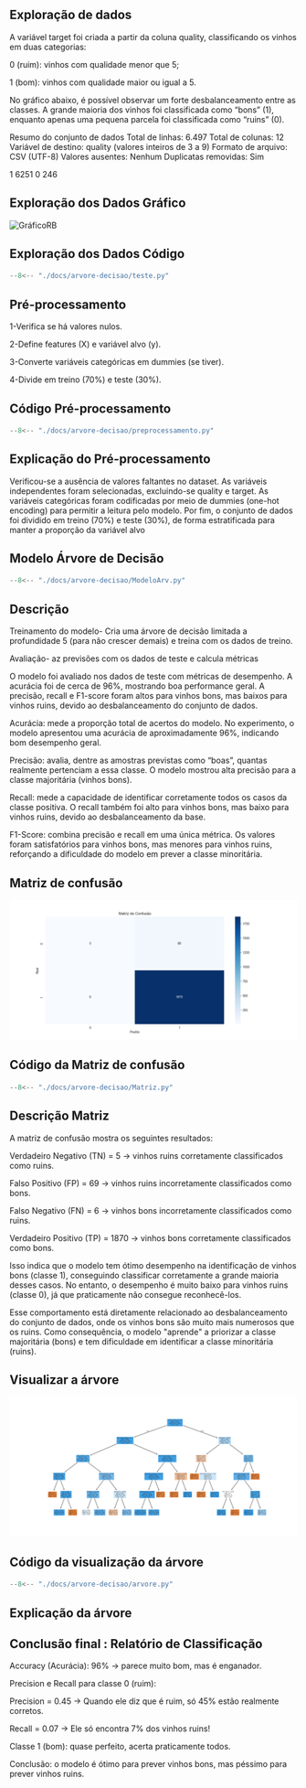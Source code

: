 ## Exploração de dados
A variável target foi criada a partir da coluna quality, classificando os vinhos em duas categorias:

0 (ruim): vinhos com qualidade menor que 5;

1 (bom): vinhos com qualidade maior ou igual a 5.

No gráfico abaixo, é possível observar um forte desbalanceamento entre as classes. A grande maioria dos vinhos foi classificada como “bons” (1), enquanto apenas uma pequena parcela foi classificada como “ruins” (0).

Resumo do conjunto de dados
Total de linhas: 6.497
Total de colunas: 12
Variável de destino: quality (valores inteiros de 3 a 9)
Formato de arquivo: CSV (UTF-8)
Valores ausentes: Nenhum
Duplicatas removidas: Sim

1    6251
0     246

## Exploração dos Dados	Gráfico
![GráficoRB](image/GráficoBR.png)

## Exploração dos Dados	Código
``` python
--8<-- "./docs/arvore-decisao/teste.py"
```
## Pré-processamento
1-Verifica se há valores nulos.

2-Define features (X) e variável alvo (y).

3-Converte variáveis categóricas em dummies (se tiver).

4-Divide em treino (70%) e teste (30%).

## Código Pré-processamento

``` python
--8<-- "./docs/arvore-decisao/preprocessamento.py"
```
## Explicação do Pré-processamento
Verificou-se a ausência de valores faltantes no dataset. As variáveis independentes foram selecionadas, excluindo-se quality e target. As variáveis categóricas foram codificadas por meio de dummies (one-hot encoding) para permitir a leitura pelo modelo. Por fim, o conjunto de dados foi dividido em treino (70%) e teste (30%), de forma estratificada para manter a proporção da variável alvo

## Modelo Árvore de Decisão

``` python
--8<-- "./docs/arvore-decisao/ModeloArv.py"
```
## Descrição

Treinamento do modelo- Cria uma árvore de decisão limitada a profundidade 5 (para não crescer demais) e treina com os dados de treino.

Avaliação- az previsões com os dados de teste e calcula métricas

O modelo foi avaliado nos dados de teste com métricas de desempenho. A acurácia foi de cerca de 96%, mostrando boa performance geral. A precisão, recall e F1-score foram altos para vinhos bons, mas baixos para vinhos ruins, devido ao desbalanceamento do conjunto de dados.

Acurácia: mede a proporção total de acertos do modelo. No experimento, o modelo apresentou uma acurácia de aproximadamente 96%, indicando bom desempenho geral.

Precisão: avalia, dentre as amostras previstas como “boas”, quantas realmente pertenciam a essa classe. O modelo mostrou alta precisão para a classe majoritária (vinhos bons).

Recall: mede a capacidade de identificar corretamente todos os casos da classe positiva. O recall também foi alto para vinhos bons, mas baixo para vinhos ruins, devido ao desbalanceamento da base.

F1-Score: combina precisão e recall em uma única métrica. Os valores foram satisfatórios para vinhos bons, mas menores para vinhos ruins, reforçando a dificuldade do modelo em prever a classe minoritária.

## Matriz de confusão

![Matriz](image/Matriz.png)

## Código da Matriz de confusão

``` python
--8<-- "./docs/arvore-decisao/Matriz.py"
```

## Descrição Matriz

A matriz de confusão mostra os seguintes resultados:

Verdadeiro Negativo (TN) = 5 → vinhos ruins corretamente classificados como ruins.

Falso Positivo (FP) = 69 → vinhos ruins incorretamente classificados como bons.

Falso Negativo (FN) = 6 → vinhos bons incorretamente classificados como ruins.

Verdadeiro Positivo (TP) = 1870 → vinhos bons corretamente classificados como bons.

Isso indica que o modelo tem ótimo desempenho na identificação de vinhos bons (classe 1), conseguindo classificar corretamente a grande maioria desses casos. No entanto, o desempenho é muito baixo para vinhos ruins (classe 0), já que praticamente não consegue reconhecê-los.

Esse comportamento está diretamente relacionado ao desbalanceamento do conjunto de dados, onde os vinhos bons são muito mais numerosos que os ruins. Como consequência, o modelo "aprende" a priorizar a classe majoritária (bons) e tem dificuldade em identificar a classe minoritária (ruins).

## Visualizar a árvore

![arvore](image/arvore.png)

## Código da visualização da árvore

``` python
--8<-- "./docs/arvore-decisao/arvore.py"
```
## Explicação da árvore





## Conclusão final : Relatório de Classificação 

Accuracy (Acurácia): 96% → parece muito bom, mas é enganador.

Precision e Recall para classe 0 (ruim):

Precision = 0.45 → Quando ele diz que é ruim, só 45% estão realmente corretos.

Recall = 0.07 → Ele só encontra 7% dos vinhos ruins!

Classe 1 (bom): quase perfeito, acerta praticamente todos.

 Conclusão: o modelo é ótimo para prever vinhos bons, mas péssimo para prever vinhos ruins.